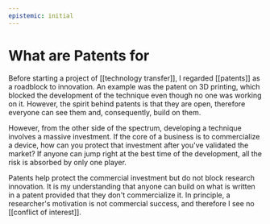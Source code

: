 ```yaml
---
epistemic: initial
---
```

# What are Patents for
Before starting a project of [[technology transfer]], I regarded [[patents]] as a roadblock to innovation. An example was the patent on 3D printing, which blocked the development of the technique even though no one was working on it. However, the spirit behind patents is that they are open, therefore everyone can see them and, consequently, build on them. 

However, from the other side of the spectrum, developing a technique involves a massive investment. If the core of a business is to commercialize a device, how can you protect that investment after you've validated the market? If anyone can jump right at the best time of the development, all the risk is absorbed by only one player. 

Patents help protect the commercial investment but do not block research innovation. It is my understanding that anyone can build on what is written in a patent provided that they don't commercialize it. In principle, a researcher's motivation is not commercial success, and therefore I see no [[conflict of interest]]. 

